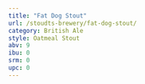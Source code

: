 ```yaml
---
title: "Fat Dog Stout"
url: /stoudts-brewery/fat-dog-stout/
category: British Ale
style: Oatmeal Stout
abv: 9
ibu: 0
srm: 0
upc: 0
---
```


